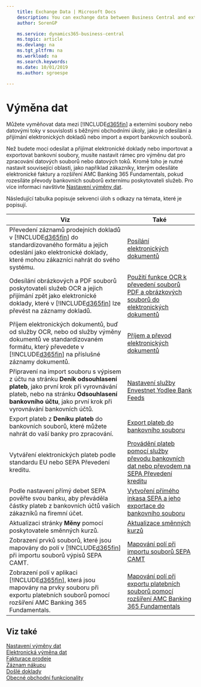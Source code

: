 ```yaml
---
    title: Exchange Data | Microsoft Docs
    description: You can exchange data between Business Central and external files or streams in connection with common business tasks, such as sending and receiving electronic documents and importing and exporting bank files.
    author: SorenGP

    ms.service: dynamics365-business-central
    ms.topic: article
    ms.devlang: na
    ms.tgt_pltfrm: na
    ms.workload: na
    ms.search.keywords:
    ms.date: 10/01/2019
    ms.author: sgroespe

---
```

# Výměna dat
Můžete vyměňovat data mezi [!INCLUDE[d365fin](includes/d365fin_md.md)]  a externími soubory nebo datovými toky v souvislosti s běžnými obchodními úkoly, jako je odesílání a přijímání elektronických dokladů nebo import a export bankovních souborů.

Než budete moci odesílat a přijímat elektronické doklady nebo importovat a exportovat bankovní soubory, musíte nastavit rámec pro výměnu dat pro zpracování datových souborů nebo datových toků. Kromě toho je nutné nastavit související oblasti, jako například zákazníky, kterým odesíláte elektronické faktury a rozšíření AMC Banking 365 Fundamentals, pokud rozesíláte převody bankovních souborů externímu poskytovateli služeb. Pro více informaci navštivte [Nastavení výměny dat](across-set-up-data-exchange.md).

Následující tabulka popisuje sekvenci úloh s odkazy na témata, které je popisují.

| **Viz** | **Také** |
|------------|-------------|  
| Převedení záznamů prodejních dokladů v [!INCLUDE[d365fin](includes/d365fin_md.md)] do standardizovaného formátu a jejich odeslání jako elektronické doklady, které mohou zákazníci nahrát do svého systému. | [Posílání elektronických dokumentů](sales-how-to-send-electronic-documents.md) |
| Odesílání obrázkových a PDF souborů poskytovateli služeb OCR a jejich přijímání zpět jako elektronické doklady, které v [!INCLUDE[d365fin](includes/d365fin_md.md)] lze převést na záznamy dokladů. | [Použití funkce OCR k převedení souborů PDF a obrázkových souborů do elektronických dokumentů](across-how-use-ocr-pdf-images-files.md) |
| Příjem elektronických dokumentů, buď od služby OCR, nebo od služby výměny dokumentů ve standardizovaném formátu, který převedete v [!INCLUDE[d365fin](includes/d365fin_md.md)] na příslušné záznamy dokumentů. | [Příjem a převod elektronických dokumentů](purchasing-how-to-receive-and-convert-electronic-documents.md) |
| Připravení na import souboru s výpisem z účtu na stránku **Deník odsouhlasení plateb**, jako první krok při vyrovnávání plateb, nebo na stránku **Odsouhlasení bankovního účtu**, jako první krok při vyrovnávání bankovních účtů. | [Nastavení služby Envestnet Yodlee Bank Feeds](bank-how-setup-bank-statement-service.md) |
| Export plateb z **Deníku plateb** do bankovních souborů, které můžete nahrát do vaší banky pro zpracování. | [Export plateb do bankovního souboru](payables-how-export-payments-bank-file.md) |
| Vytváření elektronických plateb podle standardu EU nebo SEPA Převedení kreditu. | [Provádění plateb pomocí služby převodu bankovních dat nebo převodem na SEPA Převedení kreditu](finance-make-payments-with-bank-data-conversion-service-or-sepa-credit-transfer.md) |
| Podle nastavení přímý debet SEPA pověřte svou banku, aby převáděla částky plateb z bankovních účtů vašich zákazníků na firemní účet. | [Vytvoření přímého inkasa SEPA a jeho exportace do bankovního souboru](finance-how-create-sepa-direct-debit-collection-entries-export-bank-file.md) |
| Aktualizaci stránky **Měny** pomocí poskytovatele směnných kurzů. | [Aktualizace směnných kurzů](finance-how-update-currencies.md) |
| Zobrazení prvků souborů, které jsou mapovány do polí v [!INCLUDE[d365fin](includes/d365fin_md.md)] při importu souborů výpisů SEPA CAMT. | [Mapování polí při importu souborů SEPA CAMT](across-field-mapping-when-importing-sepa-camt-files.md) |
| Zobrazení polí v aplikaci [!INCLUDE[d365fin](includes/d365fin_md.md)], která jsou mapovány na prvky souboru při exportu platebních souborů pomocí rozšíření AMC Banking 365 Fundamentals. | [Mapování polí při exportu platebních souborů pomocí rozšíření AMC Banking 365 Fundamentals ](across-field-mapping-when-exporting-payment-files-using-bank-data-conversion-service.md) |

## Viz také
[Nastavení výměny dat](across-set-up-data-exchange.md)  
[Elektronická výměna dat](across-data-exchange.md)  
[Fakturace prodeje](sales-how-invoice-sales.md)  
[Záznam nákupu](purchasing-how-record-purchases.md)  
[Došlé doklady](across-income-documents.md)  
[Obecné obchodní funkcionality](ui-across-business-areas.md)
